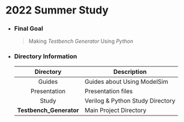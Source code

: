 # 2022 Summer Study  
+ ### Final Goal
    >Making *Testbench Generator* Using *Python*

+ ### Directory Information

    |Directory|Description|
    |:---:|--------|
    |Guides|Guides about Using ModelSim|
    |Presentation|Presentation files|
    |Study|Verilog & Python Study Directory|
    |**Testbench_Generator**| Main Project Directory|
